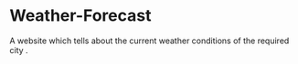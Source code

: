 # Weather-Forecast
A website which tells about the current weather conditions of the required city .
